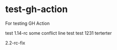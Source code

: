 # test-gh-action
For testing GH Action

test 1.14-rc
some conflict line
test
test
1231
terterter

   2.2-rc-fix 
